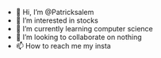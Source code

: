 - 👋 Hi, I’m @Patricksalem
- 👀 I’m interested in stocks
- 🌱 I’m currently learning computer science
- 💞️ I’m looking to collaborate on nothing
- 📫 How to reach me my insta

<!---
Patricksalem/Patricksalem is a ✨ special ✨ repository because its `README.md` (this file) appears on your GitHub profile.
You can click the Preview link to take a look at your changes.
--->

